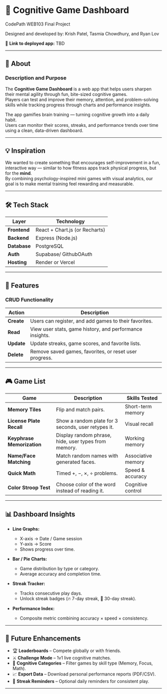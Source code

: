 # 🧠 Cognitive Game Dashboard

CodePath WEB103 Final Project

Designed and developed by: Krish Patel, Tasmia Chowdhury, and Ryan Lov

🔗 **Link to deployed app:** TBD

---

## 📘 About

### **Description and Purpose**

The **Cognitive Game Dashboard** is a web app that helps users sharpen their mental agility through fun, bite-sized cognitive games.  
Players can test and improve their memory, attention, and problem-solving skills while tracking progress through charts and performance insights.

The app gamifies brain training — turning cognitive growth into a daily habit.  
Users can monitor their scores, streaks, and performance trends over time using a clean, data-driven dashboard.

---

## 💡 Inspiration

We wanted to create something that encourages self-improvement in a fun, interactive way — similar to how fitness apps track physical progress, but for the **mind**.  
By combining psychology-inspired mini games with visual analytics, our goal is to make mental training feel rewarding and measurable.

---

## 🛠️ Tech Stack

| Layer        | Technology                     |
| ------------ | ------------------------------ |
| **Frontend** | React + Chart.js (or Recharts) |
| **Backend**  | Express (Node.js)              |
| **Database** | PostgreSQL                     |
| **Auth**     | Supabase/ GithubOAuth          |
| **Hosting**  | Render or Vercel               |

---

## 🚀 Features

### CRUD Functionality

| Action     | Description                                              |
| ---------- | -------------------------------------------------------- |
| **Create** | Users can register, and add games to their favorites.    |
| **Read**   | View user stats, game history, and performance insights. |
| **Update** | Update streaks, game scores, and favorite lists.         |
| **Delete** | Remove saved games, favorites, or reset user progress.   |

---

## 🎮 Game List

| Game                       | Description                                          | Skills Tested      |
| -------------------------- | ---------------------------------------------------- | ------------------ |
| **Memory Tiles**           | Flip and match pairs.                                | Short-term memory  |
| **License Plate Recall**   | Show a random plate for 3 seconds, user retypes it.  | Visual recall      |
| **Keyphrase Memorization** | Display random phrase, hide, user types from memory. | Working memory     |
| **Name/Face Matching**     | Match random names with generated faces.             | Associative memory |
| **Quick Math**             | Timed +, −, ×, ÷ problems.                           | Speed & accuracy   |
| **Color Stroop Test**      | Choose color of the word instead of reading it.      | Cognitive control  |

---

## 📊 Dashboard Insights

- **Line Graphs:**

  - X-axis → Date / Game session
  - Y-axis → Score
  - Shows progress over time.

- **Bar / Pie Charts:**

  - Game distribution by type or category.
  - Average accuracy and completion time.

- **Streak Tracker:**

  - Tracks consecutive play days.
  - Unlock streak badges (🔥 7-day streak, 💪 30-day streak).

- **Performance Index:**
  - Composite metric combining accuracy × speed × consistency.

---

## 🌟 Future Enhancements

- 🏆 **Leaderboards** – Compete globally or with friends.
- ⚔️ **Challenge Mode** – 1v1 live cognitive matches.
- 🧩 **Cognitive Categories** – Filter games by skill type (Memory, Focus, Math).
- 📈 **Export Data** – Download personal performance reports (PDF/CSV).
- 🔔 **Streak Reminders** – Optional daily reminders for consistent play.

---
